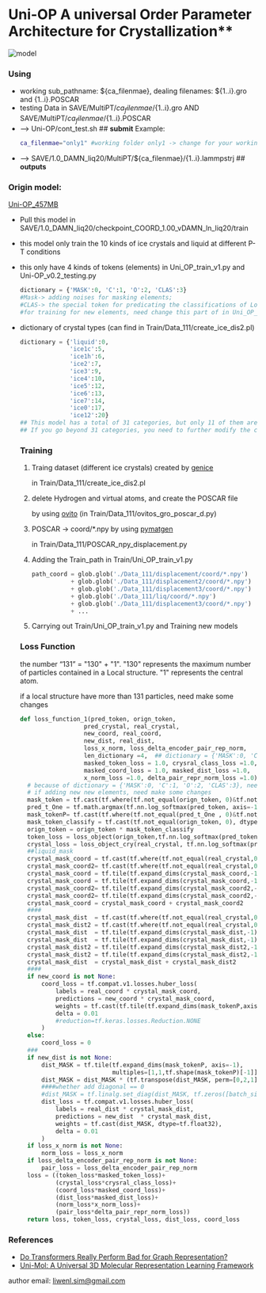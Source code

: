 # **Uni-OP** A universal Order Parameter Architecture for Crystallization**
![model](https://github.com/user-attachments/assets/6b09e08e-56d1-45e7-ae39-32fc9fa669fe)

 ### **Using**   
 - working sub_pathname: ${ca_filenmae}, dealing filenames: ${1..i}.gro and {1..i}.POSCAR
 - testing Data in SAVE/MultiPT/${ca_filenmae}/${1..i}.gro  AND  SAVE/MultiPT/${ca_filenmae}/${1..i}.POSCAR
 - --> Uni-OP/cont_test.sh ## **submit** Example:
   ```bash
   ca_filenmae="only1" #working folder only1 -> change for your working folder
   ```
 - --> SAVE/1.0_DAMN_liq20/MultiPT/${ca_filenmae}/{1..i}.lammpstrj ## **outputs**


 ### **Origin model:**
 [Uni-OP_457MB](https://www.dropbox.com/scl/fo/yvcfi23nokcg7u2j37aa0/AMkAqWznc35bRIxMIcHv88c?rlkey=a1isd575voytueqmw0vfttctw&st=94yb40tf&dl=0)
 - Pull this model in SAVE/1.0_DAMN_liq20/checkpoint_COORD_1.00_vDAMN_ln_liq20/train
 - this model only train the 10 kinds of ice crystals and liquid at different P-T conditions
 - this only have 4 kinds of tokens (elements)
   in Uni_OP_train_v1.py and Uni-OP_v0.2_testing.py
   ```python
   dictionary = {'MASK':0, 'C':1, 'O':2, 'CLAS':3}
   #Mask-> adding noises for masking elements;
   #CLAS-> the special token for predicating the classifications of Local structures
   #for training for new elements, need change this part of in Uni_OP_train_v1.py and Uni-OP_v0.2_testing.py
   ```
- dictionary of crystal types (can find in Train/Data_111/create_ice_dis2.pl)
  ```python
  dictionary = {'liquid':0,
                'ice1c':5,
                'ice1h':6,
                'ice2':7,
                'ice3':9,
                'ice4':10,
                'ice5':12,
                'ice6':13,
                'ice7':14,
                'ice0':17,
                'ice12':20}
  ## This model has a total of 31 categories, but only 11 of them are trained and can be supplemented.
  ## If you go beyond 31 categories, you need to further modify the code.
  ```

  ### **Training**
  1. Traing dataset (different ice crystals) created by [genice](https://github.com/vitroid/GenIce)

     in Train/Data_111/create_ice_dis2.pl
     
  2. delete Hydrogen and virtual atoms, and create the POSCAR file

     by using [ovito](https://www.ovito.org/docs/current/python/) (in Train/Data_111/ovitos_gro_poscar_d.py)
     
  3. POSCAR -> coord/*.npy by using [pymatgen](https://pymatgen.org/)
 
     in Train/Data_111/POSCAR_npy_displacement.py

  4. Adding the Train_path in Train/Uni_OP_train_v1.py
     ```python
     path_coord = glob.glob('./Data_111/displacement/coord/*.npy')
                + glob.glob('./Data_111/displacement2/coord/*.npy')
                + glob.glob('./Data_111/displacement3/coord/*.npy')
                + glob.glob('./Data_111/liq/coord/*.npy')
                + glob.glob('./Data_111/displacement3/coord/*.npy')
                + ...
     ```
  5. Carrying out Train/Uni_OP_train_v1.py and Training new models
  ### **Loss Function**
  the number “131” = "130" + "1". "130" represents the maximum number of particles contained in a Local structure. "1" represents the central atom.

  if a local structure have more than 131 particles, need make some changes
  ```python
  def loss_function_1(pred_token, orign_token, 
                    pred_crystal, real_crystal, 
                    new_coord, real_coord, 
                    new_dist, real_dist, 
                    loss_x_norm, loss_delta_encoder_pair_rep_norm, 
                    len_dictionary =4,  ## dictionary = {'MASK':0, 'C':1, 'O':2, 'CLAS':3}
                    masked_token_loss = 1.0, crysral_class_loss =1.0,
                    masked_coord_loss = 1.0, masked_dist_loss =1.0,
                    x_norm_loss =1.0, delta_pair_repr_norm_loss =1.0):
    # because of dictionary = {'MASK':0, 'C':1, 'O':2, 'CLAS':3}, need neglect MASK and CLAS tokens.
    # if adding new new elements, need make some changes
    mask_token = tf.cast(tf.where(tf.not_equal(orign_token, 0)&tf.not_equal(orign_token,3),1,0), dtype=tf.int32) #####   3->classify need change in different object
    pred_t_One = tf.math.argmax(tf.nn.log_softmax(pred_token, axis=-1),-1)
    mask_tokenP= tf.cast(tf.where(tf.not_equal(pred_t_One , 0)&tf.not_equal(pred_t_One ,3),1,0), dtype=tf.int32) #####   3->classify need change in different object
    mask_token_classify = tf.cast(tf.not_equal(orign_token, 0), dtype=tf.int32)
    orign_token = orign_token * mask_token_classify
    token_loss = loss_object(orign_token,tf.nn.log_softmax(pred_token,axis=-1))
    crystal_loss = loss_object_cry(real_crystal, tf.nn.log_softmax(pred_crystal,axis=-1))
    ##liquid_mask
    crystal_mask_coord = tf.cast(tf.where(tf.not_equal(real_crystal,0),1,0),tf.float32) 
    crystal_mask_coord2= tf.cast(tf.where(tf.not_equal(real_crystal,0),0,1),tf.float32) *0.000001 ## 0.0000001
    crystal_mask_coord = tf.tile(tf.expand_dims(crystal_mask_coord,-1),multiples=[1,131])  ###check
    crystal_mask_coord = tf.tile(tf.expand_dims(crystal_mask_coord,-1),multiples=[1,1,3])  ###check
    crystal_mask_coord2= tf.tile(tf.expand_dims(crystal_mask_coord2,-1),multiples=[1,131])  ###check
    crystal_mask_coord2= tf.tile(tf.expand_dims(crystal_mask_coord2,-1),multiples=[1,1,3])  ###check
    crystal_mask_coord = crystal_mask_coord + crystal_mask_coord2
    ####
    crystal_mask_dist  = tf.cast(tf.where(tf.not_equal(real_crystal,0),1,0),tf.float32) 
    crystal_mask_dist2 = tf.cast(tf.where(tf.not_equal(real_crystal,0),0,1),tf.float32) *0.000001 ## 0.0000001
    crystal_mask_dist  = tf.tile(tf.expand_dims(crystal_mask_dist,-1),multiples=[1,131]) ###check
    crystal_mask_dist  = tf.tile(tf.expand_dims(crystal_mask_dist,-1),multiples=[1,1,131]) ###check
    crystal_mask_dist2 = tf.tile(tf.expand_dims(crystal_mask_dist2,-1),multiples=[1,131]) ###check
    crystal_mask_dist2 = tf.tile(tf.expand_dims(crystal_mask_dist2,-1),multiples=[1,1,131]) ###check
    crystal_mask_dist  = crystal_mask_dist + crystal_mask_dist2
    ####
    if new_coord is not None:
        coord_loss = tf.compat.v1.losses.huber_loss(
            labels = real_coord * crystal_mask_coord,
            predictions = new_coord * crystal_mask_coord,
            weights = tf.cast(tf.tile(tf.expand_dims(mask_tokenP,axis = -1), multiples=[1,1,3]), dtype=tf.float32),
            delta = 0.01
            #reduction=tf.keras.losses.Reduction.NONE
        )
    else:
        coord_loss = 0
    ###
    if new_dist is not None:
        dist_MASK = tf.tile(tf.expand_dims(mask_tokenP, axis=-1),
                            multiples=[1,1,tf.shape(mask_tokenP)[-1]])
        dist_MASK = dist_MASK * (tf.transpose(dist_MASK, perm=[0,2,1]))
        ####whether add diagonal == 0
        #dist_MASK = tf.linalg.set_diag(dist_MASK, tf.zeros([batch_size, 5], dtype=tf.float32))
        dist_loss = tf.compat.v1.losses.huber_loss(
            labels = real_dist * crystal_mask_dist,
            predictions = new_dist  * crystal_mask_dist,
            weights = tf.cast(dist_MASK, dtype=tf.float32),
            delta = 0.01
        )
    if loss_x_norm is not None:
        norm_loss = loss_x_norm
    if loss_delta_encoder_pair_rep_norm is not None:
        pair_loss = loss_delta_encoder_pair_rep_norm
    loss = ((token_loss*masked_token_loss)+
            (crystal_loss*crysral_class_loss)+
            (coord_loss*masked_coord_loss)+
            (dist_loss*masked_dist_loss)+
            (norm_loss*x_norm_loss)+
            (pair_loss*delta_pair_repr_norm_loss))
    return loss, token_loss, crystal_loss, dist_loss, coord_loss
  ```
### **References**
- [Do Transformers Really Perform Bad for Graph Representation?](https://proceedings.neurips.cc/paper/2021/hash/f1c1592588411002af340cbaedd6fc33-Abstract.html)
- [Uni-Mol: A Universal 3D Molecular Representation Learning Framework](https://chemrxiv.org/engage/chemrxiv/article-details/628e5b4d5d948517f5ce6d72)

author email: liwenl.sim@gmail.com
